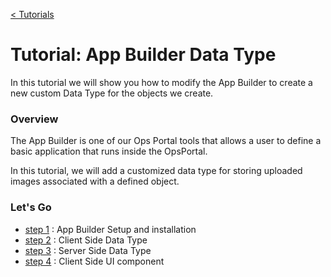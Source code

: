 [< Tutorials](../tutorial.md)
# Tutorial: App Builder Data Type
In this tutorial we will show you how to modify the App Builder to create a new custom Data Type for the objects we create.

### Overview
The App Builder is one of our Ops Portal tools that allows a user to define a basic application that runs inside the OpsPortal.

In this tutorial, we will add a customized data type for storing uploaded images associated with a defined object. 


### Let's Go

+ [step 1](tutorial_step1.md) : App Builder Setup and installation
+ [step 2](tutorial_step2.md) : Client Side Data Type
+ [step 3](tutorial_step3.md) : Server Side Data Type
+ [step 4](tutorial_step4.md) : Client Side UI component
